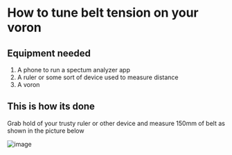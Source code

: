 # How to tune belt tension on your voron

## Equipment needed

1. A phone to run a spectum analyzer app
2. A ruler or some sort of device used to measure distance
3. A voron

## This is how its done

Grab hold of your trusty ruler or other device and measure 150mm of belt as shown in the picture below

![image](https://github.com/BlakesMakes/Voron-Things/blob/4c0c6cf178ffda17f97f41f209ccd3a39725cdf5/basic-setup-things/belt-tension/belt_length_measure_2.4.jpg)

